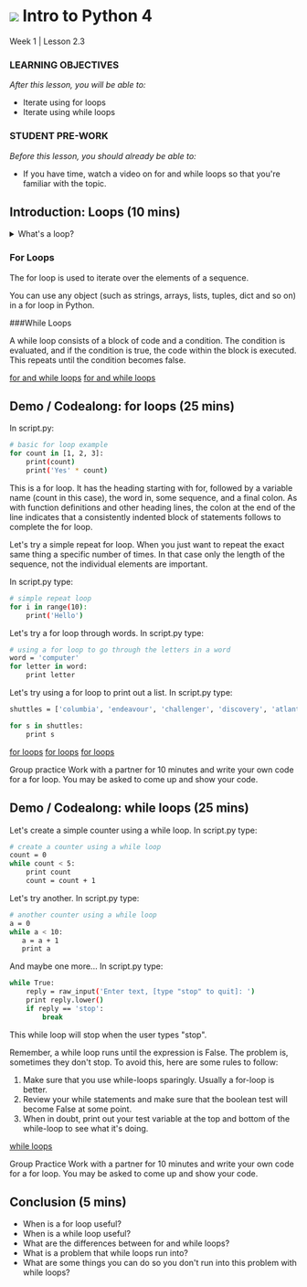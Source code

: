 # ![](https://ga-dash.s3.amazonaws.com/production/assets/logo-9f88ae6c9c3871690e33280fcf557f33.png) Intro to Python 4
Week 1 | Lesson 2.3

### LEARNING OBJECTIVES
*After this lesson, you will be able to:*
- Iterate using for loops
- Iterate using while loops

### STUDENT PRE-WORK
*Before this lesson, you should already be able to:*
- If you have time, watch a video on for and while loops so that you're familiar
  with the topic.

<a name="for and while loops"></a>
## Introduction: Loops (10 mins)
<details>
<summary>
What's a loop?
</summary>
```bash
A device that tells Python to do the same thing over and over again.
```
</details>

### For Loops

The for loop is used to iterate over the elements of a sequence.

You can use any object (such as strings, arrays, lists, tuples, dict and so on) in a for loop in Python.

###While Loops

A while loop consists of a block of code and a condition. The condition is evaluated, and if the condition is true, the code within the block is executed. This repeats until the condition becomes false.

[for and while loops](http://www.pythonforbeginners.com/control-flow-2/python-for-and-while-loops)
[for and while loops](http://www.cyberciti.biz/faq/python-for-loop-examples-statements/)


<a name="for loops"></a>
## Demo / Codealong: for loops (25 mins)

In script.py:
```bash
# basic for loop example
for count in [1, 2, 3]:
    print(count)
    print('Yes' * count)
```

This is a for loop. It has the heading starting with for, followed by a
variable name (count in this case), the word in, some sequence, and a final colon.
As with function definitions and other heading lines, the colon at the end of
the line indicates that a consistently indented block of statements follows
to complete the for loop.

Let's try a simple repeat for loop. When you just want to repeat the exact same
thing a specific number of times. In that case only the length of the sequence,
not the individual elements are important.

In script.py type:
```bash
# simple repeat loop
for i in range(10):
    print('Hello')
```

Let's try a for loop through words.
In script.py type:
```bash
# using a for loop to go through the letters in a word
word = 'computer'
for letter in word:
    print letter
```

Let's try using a for loop to print out a list.
In script.py type:
```bash
shuttles = ['columbia', 'endeavour', 'challenger', 'discovery', 'atlantis', 'enterprise', 'pathfinder' ]

for s in shuttles:
    print s
```

[for loops](http://www.cyberciti.biz/faq/python-for-loop-examples-statements/)
[for loops](http://www.pythonforbeginners.com/control-flow-2/python-for-and-while-loops)
[for loops](http://anh.cs.luc.edu/python/hands-on/3.1/handsonHtml/loops.html)

Group practice
Work with a partner for 10 minutes and write your own code for a for loop. You may be asked to come up and show your code.

<a name="while loops"></a>
## Demo / Codealong: while loops (25 mins)

Let's create a simple counter using a while loop.
In script.py type:
```bash
# create a counter using a while loop
count = 0
while count < 5:
    print count
    count = count + 1  
```

Let's try another.
In script.py type:
```bash
# another counter using a while loop
a = 0		
while a < 10:
   a = a + 1
   print a
```

And maybe one more...
In script.py type:
```bash
while True:
    reply = raw_input('Enter text, [type "stop" to quit]: ')
    print reply.lower()
    if reply == 'stop':
        break
```

This while loop will stop when the user types "stop".

Remember, a while loop runs until the expression is False. The problem is,
sometimes they don't stop. To avoid this, here are some rules to follow:

1. Make sure that you use while-loops sparingly. Usually a for-loop is better.
2. Review your while statements and make sure that the boolean test will
   become False at some point.
3. When in doubt, print out your test variable at the top and bottom of the
   while-loop to see what it's doing.

[while loops](http://learnpythonthehardway.org/book/ex33.html)

Group Practice
Work with a partner for 10 minutes and write your own code for a for loop. You may be asked to come up and show your code.


<a name="conclusion"></a>
## Conclusion (5 mins)
- When is a for loop useful?
- When is a while loop useful?
- What are the differences between for and while loops?
- What is a problem that while loops run into?
- What are some things you can do so you don't run into this problem with while loops?
